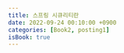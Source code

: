 ```yaml
---
title: 스프링 시큐리티란
date: 2022-09-24 00:10:00 +0900
categories: [Book2, posting1]
isBook: true
---
```

